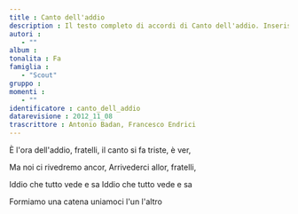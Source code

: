 ```yaml
--- 
title : Canto dell'addio
description : Il testo completo di accordi di Canto dell'addio. Inseriscila nel tuo canzoniere!
autori : 
   - ""
album : 
tonalita : Fa
famiglia : 
   - "Scout"
gruppo : 
momenti : 
   - ""
identificatore : canto_dell_addio
datarevisione : 2012_11_08
trascrittore : Antonio Badan, Francesco Endrici
--- 
```




È l'ora dell'addio, fratelli, 
il canto si fa triste, è ver, 


Ma noi ci rivedremo ancor, 
Arrivederci allor, fratelli, 


Iddio che tutto vede e sa 
Iddio che tutto vede e sa 


Formiamo una catena 
uniamoci l'un l'altro 


